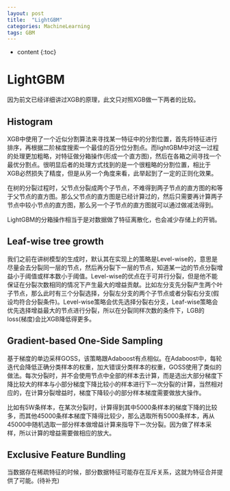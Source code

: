 ```yaml
---
layout: post
title:  "LightGBM"
categories: MachineLearning
tags: GBM
---
```


* content
{:toc}

# LightGBM

因为前文已经详细讲过XGB的原理，此文只对照XGB做一下两者的比较。

## Histogram

XGB中使用了一个近似分割算法来寻找某一特征中的分割位置，首先将特征进行排序，再根据二阶梯度搜索一个最佳的百分位分割点。而lightGBM中对这一过程的处理更加粗略，对特征做分箱操作(形成一个直方图)，然后在各箱之间寻找一个最优分割点。很明显后者的处理方式找到的是一个很粗略的分割位置，相比于XGB必然损失了精度，但是从另一个角度来看，此举起到了一定的正则化效果。

在树的分裂过程时，父节点分裂成两个子节点，不难得到两子节点的直方图的和等于父节点的直方图。那么父节点的直方图是已经计算过的，然后只需要再计算两子节点中较小节点的直方图，那么另一个子节点的直方图就可以通过做减法得到。

LightGBM的分箱操作相当于是对数据做了特征离散化，也会减少存储上的开销。

## Leaf-wise tree growth

我们之前在讲树模型的生成时，默认其在实现上的策略是Level-wise的，意思是尽量会去分裂同一层的节点，然后再分裂下一层的节点，知道某一边的节点分裂增益小于阈值或样本数小于阈值。Level-wise的优点在于可并行分裂，但是他不能保证在分裂次数相同的情况下产生最大的增益贡献。比如左分支先分裂产生两个叶子节点，那么此时有三个分裂选择，分裂左分支的两个子节点或者分裂右分支(假设均符合分裂条件)。Level-wise策略会优先选择分裂右分支，Leaf-wise策略会优先选择增益最大的节点进行分裂，所以在分裂同样次数的条件下，LGB的loss(梯度)会比XGB降低得更多。

## Gradient-based One-Side Sampling

基于梯度的单边采样GOSS，该策略跟Adaboost有点相似。在Adaboost中，每轮迭代会降低正确分类样本的权重，加大错误分类样本的权重，GOSS使用了类似的做法。每次分裂时，并不会使用节点中全部的样本去计算，而是选出大部分梯度下降比较大的样本与小部分梯度下降比较小的样本进行下一次分裂的计算，当然相对应的，在计算分裂增益时，梯度下降较小的部分样本梯度需要做放大操作。

比如有5W条样本，在某次分裂时，计算得到其中5000条样本的梯度下降的比较多，而其他45000条样本梯度下降得比较少，那么选取所有5000条样本，再从45000中随机选取一部分样本做增益计算来指导下一次分裂。因为做了样本采样，所以计算的增益需要做相应的放大。

## Exclusive Feature Bundling

当数据存在稀疏特征的时候，部分数据特征可能存在互斥关系，这就为特征合并提供了可能。(待补充)